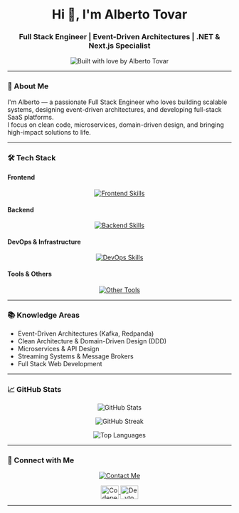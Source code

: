 <h1 align="center">Hi 👋, I'm Alberto Tovar</h1>
<h3 align="center">Full Stack Engineer | Event-Driven Architectures | .NET & Next.js Specialist</h3>

<p align="center">
  <img src="https://img.shields.io/badge/Built%20with%20❤️%20by-Alberto%20Tovar-blueviolet?style=for-the-badge" alt="Built with love by Alberto Tovar" />
</p>

---

### 🚀 About Me

I'm Alberto — a passionate Full Stack Engineer who loves building scalable systems, designing event-driven architectures, and developing full-stack SaaS platforms.  
I focus on clean code, microservices, domain-driven design, and bringing high-impact solutions to life.

---

### 🛠️ Tech Stack

#### Frontend
<p align="center">
  <a href="#"><img src="https://skillicons.dev/icons?i=react,nextjs,vue,html,css,js,ts,tailwind,bootstrap" alt="Frontend Skills" /></a>
</p>

#### Backend
<p align="center">
  <a href="#"><img src="https://skillicons.dev/icons?i=dotnet,nodejs,express,nestjs,postgres,mongodb,mysql" alt="Backend Skills" /></a>
</p>

#### DevOps & Infrastructure
<p align="center">
  <a href="#"><img src="https://skillicons.dev/icons?i=docker,kubernetes,aws,gcp,redis,kafka,rabbitmq" alt="DevOps Skills" /></a>
</p>

#### Tools & Others
<p align="center">
  <a href="#"><img src="https://skillicons.dev/icons?i=git,github,gitlab,linux,figma,vscode,vercel,graphql" alt="Other Tools" /></a>
</p>

---

### 📚 Knowledge Areas

- Event-Driven Architectures (Kafka, Redpanda)
- Clean Architecture & Domain-Driven Design (DDD)
- Microservices & API Design
- Streaming Systems & Message Brokers
- Full Stack Web Development

---

### 📈 GitHub Stats

<p align="center">
  <img src="https://github-readme-stats.vercel.app/api?username=tovarapvp&show_icons=true&theme=radical" alt="GitHub Stats" />
</p>
<p align="center">
  <img src="https://github-readme-streak-stats.herokuapp.com/?user=tovarapvp&theme=radical" alt="GitHub Streak" />
</p>
<p align="center">
  <img src="https://github-readme-stats.vercel.app/api/top-langs/?username=tovarapvp&layout=compact&theme=radical" alt="Top Languages" />
</p>

---

### 🤝 Connect with Me

<p align="center">
  <a href="mailto:ajtovar1998@gmail.com">
    <img src="https://img.shields.io/badge/Contact%20Me-Email-blue?style=for-the-badge&logo=gmail" alt="Contact Me"/>
  </a>
</p>

<p align="center">
  <a href="https://codepen.io/tovarapvp" target="blank">
    <img align="center" src="https://raw.githubusercontent.com/rahuldkjain/github-profile-readme-generator/master/src/images/icons/Social/codepen.svg" alt="Codepen" height="30" width="40" />
  </a>
  <a href="https://dev.to/tovarapvp" target="blank">
    <img align="center" src="https://raw.githubusercontent.com/rahuldkjain/github-profile-readme-generator/master/src/images/icons/Social/devto.svg" alt="Devto" height="30" width="40" />
  </a>
</p>

---
